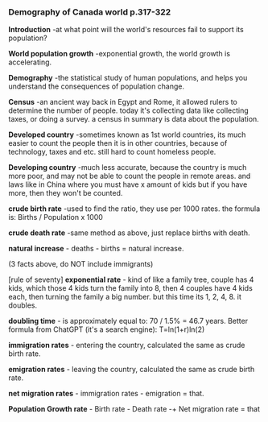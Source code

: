 ### **Demography of Canada world** p.317-322



**Introduction** -at what point will the world's resources fail to support its population? 



**World population growth** -exponential growth, the world growth is accelerating.



**Demography** -the statistical study of human populations, and helps you understand the consequences of population change.



**Census** -an ancient way back in Egypt and Rome, it allowed rulers to determine the number of people. today it's collecting data like collecting taxes, or doing a survey. a census in summary is data about the population.



**Developed country** -sometimes known as 1st world countries, its much easier to count the people then it is in other countries, because of technology, taxes and etc. still hard to count homeless people.



**Developing country** -much less accurate, because the country is much more poor, and may not be able to count the people in remote areas. and laws like in China where you must have x amount of kids but if you have more, then they won't be counted.



**crude birth rate** -used to find the ratio, they use per 1000 rates. the formula is: 
Births / Population x 1000



**crude death rate** -same method as above, just replace births with death.



**natural increase** - deaths - births = natural increase.

(3 facts above, do NOT include immigrants)


[rule of seventy]
**exponential rate** - kind of like a family tree, couple has 4 kids, which those 4 kids turn the family into 8, then 4 couples have 4 kids each, then turning the family a big number. but this time its 1, 2, 4, 8. it doubles. 



**doubling time** - is approximately equal to: 70 / 1.5% = 46.7 years. 
Better formula from ChatGPT (it's a search engine):
T=ln(1+r)ln(2)​


**immigration rates** - entering the country, calculated the same as crude birth rate.



**emigration rates** - leaving the country, calculated the same as crude birth rate.



**net migration rates** - immigration rates - emigration  = that.

**Population Growth rate** - Birth rate - Death rate -+ Net migration rate = that


